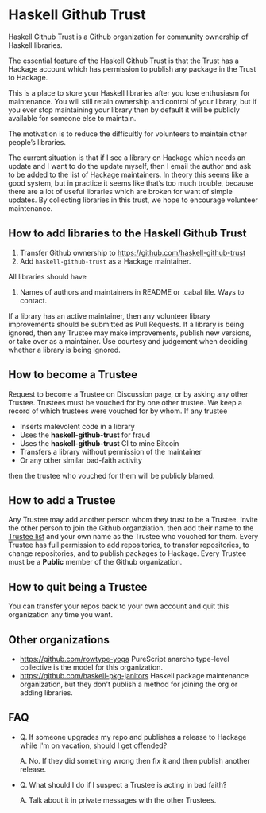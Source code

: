 # Haskell Github Trust

Haskell Github Trust is a Github organization for community ownership of Haskell libraries.

The essential feature of the Haskell Github Trust is that the Trust has a Hackage account which has permission to publish any package in the Trust to Hackage.

This is a place to store your Haskell libraries after you lose enthusiasm for maintenance.
You will still retain ownership and control of your library, but if you ever stop maintaining your library then by
default it will be publicly available for someone else to maintain.

The motivation is to reduce the difficultly for volunteers to maintain other people’s libraries.

The current situation is that if I see a library on Hackage which needs an update and I want to do the update myself,
then I email the author and ask to be added to the list of Hackage maintainers. In theory this seems like a good system,
but in practice it seems like that’s too much trouble, because there are a lot of useful libraries which are broken for want
of simple updates. By collecting libraries in this trust, we hope to encourage volunteer maintenance.

## How to add libraries to the Haskell Github Trust

1. Transfer Github ownership to https://github.com/haskell-github-trust
2. Add `haskell-github-trust` as a Hackage maintainer.

All libraries should have 

1. Names of authors and maintainers in README or .cabal file. Ways to contact.

If a library has an active maintainer, then any volunteer library improvements should be submitted as Pull Requests. If a library is being ignored,
then any Trustee may make improvements, publish new versions, or take over as a maintainer. Use courtesy and judgement when deciding whether
a library is being ignored.

## How to become a Trustee

Request to become a Trustee on Discussion page, or by asking any other Trustee. Trustees must be vouched for by one other trustee.
We keep a record of which trustees were vouched for by whom.
If any trustee 

* Inserts malevolent code in a library
* Uses the __haskell-github-trust__ for fraud
* Uses the __haskell-github-trust__ CI to mine Bitcoin
* Transfers a library without permission of the maintainer
* Or any other similar bad-faith activity

then the trustee who vouched for them will be publicly blamed.

## How to add a Trustee

Any Trustee may add another person whom they trust to be a Trustee. Invite the other person to join the Github organziation, then add their name to the [Trustee list](https://github.com/haskell-github-trust/.github/blob/main/TRUSTEES.md) and your own name as the Trustee who vouched for them. Every Trustee has full permission to add repositories, to transfer repositories, to change repositories, and to publish packages to Hackage. Every Trustee must be a __Public__ member of the Github organization.

## How to quit being a Trustee

You can transfer your repos back to your own account and quit this organization any time you want.

## Other organizations

* https://github.com/rowtype-yoga PureScript anarcho type-level collective is the model for this organization.
* https://github.com/haskell-pkg-janitors Haskell package maintenance organization, but they don't publish a method for joining the org or adding libraries.

## FAQ

* Q. If someone upgrades my repo and publishes a release to Hackage while I'm on vacation, should I get offended?
  
  A. No. If they did something wrong then fix it and then publish another release.
  
* Q. What should I do if I suspect a Trustee is acting in bad faith?

  A. Talk about it in private messages with the other Trustees.
